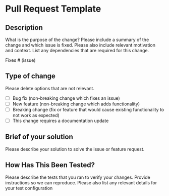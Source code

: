 # Pull Request Template

## Description

What is the purpose of the change?
Please include a summary of the change and which issue is fixed. Please also include relevant motivation and context. List any dependencies that are required for this change.

Fixes # (issue)

## Type of change

Please delete options that are not relevant.

- [ ] Bug fix (non-breaking change which fixes an issue)
- [ ] New feature (non-breaking change which adds functionality)
- [ ] Breaking change (fix or feature that would cause existing functionality to not work as expected)
- [ ] This change requires a documentation update

## Brief of your solution

Please describe your solution to solve the issue or feature request.

## How Has This Been Tested?

Please describe the tests that you ran to verify your changes. Provide instructions so we can reproduce. Please also list any relevant details for your test configuration
